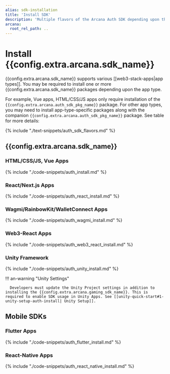 ```yaml
---
alias: sdk-installation
title: 'Install SDK'
description: 'Multiple flavors of the Arcana Auth SDK depending upon the app type. Use the correct SDK package for installation. Choose from the basic Auth package to the wrapper SDK for React Apps, Wagmi, RainbowKit, WalletConnect, Web3-react apps, Unity apps.'
arcana:
  root_rel_path: ..
---
```


# Install {{config.extra.arcana.sdk_name}}

{{config.extra.arcana.sdk_name}} supports various [[web3-stack-apps|app types]]. You may be required to install one or more {{config.extra.arcana.sdk_name}} packages depending upon the app type.

For example, Vue apps, HTML/CSS/JS apps only require installation of the `{{config.extra.arcana.auth_sdk_pkg_name}}` package. For other app types, you may need to install app-type-specific packages along with the companion `{{config.extra.arcana.auth_sdk_pkg_name}}` package. See table for more details:

{% include "./text-snippets/auth_sdk_flavors.md" %}

## {{config.extra.arcana.sdk_name}}

### HTML/CSS/JS, Vue Apps

{% include "./code-snippets/auth_install.md" %}

### React/Next.js Apps

{% include "./code-snippets/auth_react_install.md" %}

### Wagmi/RainbowKit/WalletConnect Apps

{% include "./code-snippets/auth_wagmi_install.md" %}

### Web3-React Apps

{% include "./code-snippets/auth_web3_react_install.md" %}

### Unity Framework

{% include "./code-snippets/auth_unity_install.md" %}

!!! an-warning "Unity Settings"

      Developers must update the Unity Project settings in addition to installing the {{config.extra.arcana.gaming_sdk_name}}. This is required to enable SDK usage in Unity Apps. See [[unity-quick-start#1-unity-setup-auth-install| Unity Setup]].

## Mobile SDKs

### Flutter Apps

{% include "./code-snippets/auth_flutter_install.md" %}

### React-Native Apps

{% include "./code-snippets/auth_react_native_install.md" %}